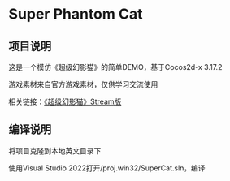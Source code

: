 # Super Phantom Cat
## 项目说明
这是一个模仿《超级幻影猫》的简单DEMO，基于Cocos2d-x 3.17.2

游戏素材来自官方游戏素材，仅供学习交流使用

相关链接：[《超级幻影猫》Stream版](https://store.steampowered.com/app/988100/Super_Phantom_Cat/)
## 编译说明
将项目克隆到本地英文目录下

使用Visual Studio 2022打开/proj.win32/SuperCat.sln，编译
